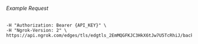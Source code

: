 
###### Example Request
```curl \
-H "Authorization: Bearer {API_KEY}" \
-H "Ngrok-Version: 2" \
https://api.ngrok.com/edges/tls/edgtls_2EmMQGFKJC3HkX6tJw7U5TcRhiJ/backend
